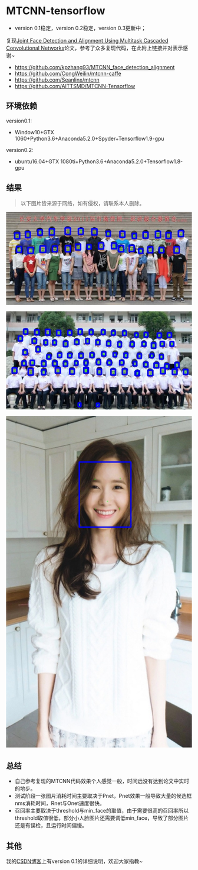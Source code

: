 # MTCNN-tensorflow

* version 0.1稳定，version 0.2稳定，version 0.3更新中；

复现[Joint Face Detection and Alignment Using Multitask Cascaded Convolutional Networks](https://ieeexplore.ieee.org/stamp/stamp.jsp?tp=&arnumber=7553523)论文，参考了众多复现代码，在此附上链接并对表示感谢~

* https://github.com/kpzhang93/MTCNN_face_detection_alignment
* https://github.com/CongWeilin/mtcnn-caffe
* https://github.com/Seanlinx/mtcnn
* https://github.com/AITTSMD/MTCNN-Tensorflow

## 环境依赖

version0.1:

* Window10+GTX 1060+Python3.6+Anaconda5.2.0+Spyder+Tensorflow1.9-gpu

version0.2:

* ubuntu16.04+GTX 1080ti+Python3.6+Anaconda5.2.0+Tensorflow1.8-gpu

## 结果

>以下图片皆来源于网络，如有侵权，请联系本人删除。

![](result/MTCNN_test_0.jpg)

![](result/MTCNN_test_1.jpg)

![](result/MTCNN_test_2.jpg)

## 总结

* 自己参考复现的MTCNN代码效果个人感觉一般，时间远没有达到论文中实时的地步。
* 测试阶段一张图片消耗时间主要取决于Pnet，Pnet效果一般导致大量的候选框nms消耗时间，Rnet与Onet速度很快。
* 召回率主要取决于threshold与min_face的取值，由于需要很高的召回率所以threshold取值很低，部分小人脸图片还需要调低min_face，导致了部分图片还是有误检，且运行时间偏慢。

## 其他

我的[CSDN博客](https://blog.csdn.net/Rrui7739/article/details/82084022)上有version 0.1的详细说明，欢迎大家指教~
